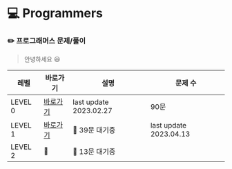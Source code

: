 # :computer: Programmers 
### :pencil2: 프로그래머스 문제/풀이

> 안녕하세요 :smiley:

|레벨|바로가기|설명|문제 수|
|------|---|---|---|
|LEVEL 0|[바로가기](https://github.com/CSHcode/Programmers/tree/main/LEVEL%200)|last update 2023.02.27|90문|
|LEVEL 1|[바로가기](https://github.com/CSHcode/Programmers/tree/main/LEVEL%201)|:hammer: 39문 대기중|last update 2023.04.13|
|LEVEL 2|:hammer:|:hammer: 13문 대기중|



